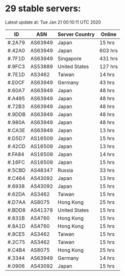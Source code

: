 # 29 stable servers:

Latest update at: Tue Jan 21 00:10:11 UTC 2020

| ID | ASN | Server Country | Online |
| -- | --- | -------------- | ------ |
| #.2A79 | AS63949 | Japan | 15 hrs |
| #.42A0 | AS63949 | Japan | 603 hrs |
| #.7F1D | AS63949 | Singapore | 431 hrs |
| #.9FC3 | AS53889 | United States | 127 hrs |
| #.7E1D | AS3462 | Taiwan | 14 hrs |
| #.E0CF | AS63949 | Germany | 43 hrs |
| #.60A7 | AS63949 | Japan | 48 hrs |
| #.A495 | AS63949 | Japan | 48 hrs |
| #.72B3 | AS63949 | Japan | 48 hrs |
| #.9DDB | AS63949 | Japan | 48 hrs |
| #.980A | AS63949 | Japan | 48 hrs |
| #.CA3E | AS63949 | Japan | 13 hrs |
| #.D5D7 | AS16509 | Japan | 15 hrs |
| #.42CD | AS16509 | Japan | 13 hrs |
| #.FA84 | AS16509 | Japan | 14 hrs |
| #.16FC | AS16509 | Japan | 15 hrs |
| #.5CBD | AS48347 | Russia | 33 hrs |
| #.C464 | AS43092 | Japan | 13 hrs |
| #.6938 | AS43092 | Japan | 15 hrs |
| #.62DA | AS3462 | Taiwan | 15 hrs |
| #.D7AA | AS8075 | Hong Kong | 25 hrs |
| #.BDD8 | AS41378 | United States | 15 hrs |
| #.831B | AS4760 | Hong Kong | 15 hrs |
| #.8A1D | AS4760 | Hong Kong | 15 hrs |
| #.8CE5 | AS3462 | Taiwan | 15 hrs |
| #.2C75 | AS3462 | Taiwan | 15 hrs |
| #.C4B4 | AS8075 | Hong Kong | 25 hrs |
| #.3344 | AS63949 | Germany | 14 hrs |
| #.0906 | AS43092 | Japan | 15 hrs |

